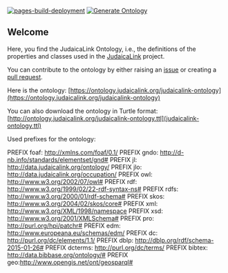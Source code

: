 [![pages-build-deployment](https://github.com/judaicalink/judaicalink-ontology/actions/workflows/pages/pages-build-deployment/badge.svg)](https://github.com/judaicalink/judaicalink-ontology/actions/workflows/pages/pages-build-deployment)
[![Generate Ontology](https://github.com/judaicalink/judaicalink-ontology/actions/workflows/generate.yml/badge.svg)](https://github.com/judaicalink/judaicalink-ontology/actions/workflows/generate.yml)

## Welcome

Here, you find the JudaicaLink Ontology, i.e., the definitions of the properties and classes used in the [JudaicaLink](http://web.judaicalink.org) project.

You can contribute to the ontology by either raising an [issue](https://github.com/wisslab/judaicalink-ontology/issues) or creating a [pull request](https://github.com/wisslab/judaicalink-ontology/pulls).

Here is the ontology: [https://ontology.judaicalink.org/judaicalink-ontology](https://ontology.judaicalink.org/judaicalink-ontology)

You can also download the ontology in Turtle format: [http://ontology.judaicalink.org/judaicalink-ontology.ttl](judaicalink-ontology.ttl)

Used prefixes for the ontology:

PREFIX foaf: <http://xmlns.com/foaf/0.1/>
PREFIX gndo: <http://d-nb.info/standards/elementset/gnd#>
PREFIX jl: <http://data.judaicalink.org/ontology/>
PREFIX jlo: <http://data.judaicalink.org/occupation/>
PREFIX owl: <http://www.w3.org/2002/07/owl#>
PREFIX rdf: <http://www.w3.org/1999/02/22-rdf-syntax-ns#>
PREFIX rdfs: <http://www.w3.org/2000/01/rdf-schema#>
PREFIX skos: <http://www.w3.org/2004/02/skos/core#>
PREFIX xml: <http://www.w3.org/XML/1998/namespace>
PREFIX xsd: <http://www.w3.org/2001/XMLSchema#>
PREFIX pro: <http://purl.org/hpi/patchr#>
PREFIX edm: <http://www.europeana.eu/schemas/edm/>
PREFIX dc: <http://purl.org/dc/elements/1.1/>
PREFIX dblp: <http://dblp.org/rdf/schema-2015-01-26#>
PREFIX dcterms: <http://purl.org/dc/terms/>
PREFIX bibtex: <http://data.bibbase.org/ontology/#>
PREFIX geo:<http://www.opengis.net/ont/geosparql#>
